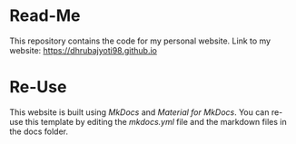 # Read-Me
This repository contains the code for my personal website. Link to my website: https://dhrubajyoti98.github.io




# Re-Use
This website is built using _MkDocs_ and _Material for MkDocs_. You can re-use this template by editing the _mkdocs.yml_ file and the markdown files in the docs folder.